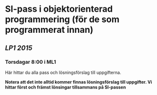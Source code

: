 # SI-pass i objektorienterad programmering (för de som programmerat innan)
## *LP1 2015*

### Torsdagar 8:00 i ML1 

Här hittar du alla pass och lösningsförslag till uppgifterna.

**Notera att det inte alltid kommer finnas lösningsförslag till uppgifter. Vi hittar först och främst lönsingar tillsammans på SI-passen**

